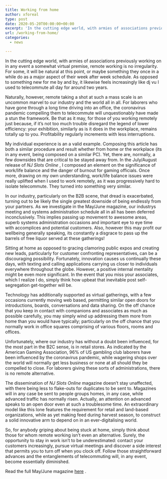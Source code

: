 ```yaml
---
title: Working from home
author: xforeal 
type: post
date: 2020-05-20T00:00:00+00:00
excerpt: 'In the cutting edge world, with armies of associations previously working on at any rate a halfway virtual premise, remote working is no rarity '
url: /working-from-home/
categories:
  - news

---
```

In the cutting edge world, with armies of associations previously working on in any event a somewhat virtual premise, remote working is no irregularity. For some, it will be natural at this point, or maybe something they once in a while do as a major aspect of their week after week schedule. As opposed to something new for me by and by, it likewise feels increasingly like dj vu I used to telecommute all day for around two years. 

Naturally, however, remote taking a shot at such a mass scale is an uncommon marvel to our industry and the world all in all. For laborers who have gone through a long time driving into an office, the coronavirus pandemic compelling them to telecommute will unquestionably have made a stun the framework. Be that as it may, for those of you working remotely just because, if it&#8217;s not too much trouble disregard the legend of lower efficiency: your exhibition, similarly as is it does in the workplace, remains totally up to you. Profitability regularly increments with less interruptions. 

My individual experience is an a valid example. Composing this article has both a similar procedure and result whether from home or the workplace (its in any event, being composed on a similar PC). Yet, there are, normally, a few downsides that are critical to be stayed away from. In the July/August release of _NJ Slots Online_ , I composed an element on the significance of work/life balance and the danger of burnout for gaming officials. Once more, drawing on my own understanding, work/life balance issues were really uplifted when I used to work remotely, as it was progressively hard to isolate telecommute. They turned into something very similar. 

In our industry, particularly on the B2B scene, that dread is exacerbated, turning out to be likely the single greatest downside of being endlessly from your partners. As we investigate in the May/June magazine, our industrys meeting and systems administration schedule all in all has been deferred inconclusively. This implies passing up movement to awesome areas, superb systems administration occasions and important eye to eye time with accomplices and potential customers. Also, however this may profit our wellbeing generally speaking, its constantly a disgrace to pass up the barrels of free liquor served at these gatherings! 

Sitting at home as opposed to gracing clamoring public expos and creating new leads, particularly for customer confronting representatives, can be a discouraging possibility. Fortunately, innovation causes us continually these days, with texting and calling applications carrying us closer to individuals everywhere throughout the globe. However, a positive internal mentality might be even more significant. In the event that you miss your associates, which I realize I do, simply think how upbeat that inevitable post self-segregation get-together will be. 

Technology has additionally supported as virtual gatherings, with a few occasions currently moving web based, permitting similar open doors for introductions, boards, conversations and data sharing. On the off chance that you keep in contact with companions and associates as much as possible carefully, you may simply wind up addressing them more from home than you would have typically; particularly on the off chance that you normally work in office squares comprising of various floors, rooms and offices. 

Unfortunately, where our industry has without a doubt been influenced, for the most part in the B2C sense, is in retail stores. As indicated by the American Gaming Association, 96&percnt; of US gambling club laborers have been influenced by the coronavirus pandemic, while wagering shops over the world will normally get less business or none at all should they be compelled to close. For laborers giving these sorts of administrations, there is no remote alternative. 

The dissemination of _NJ Slots Online_ magazine doesn&#8217;t stay unaffected, with there being less to flake-outs for duplicates to be sent to. Magazines will in any case be sent to people groups homes, in any case, while advanced traffic has normally risen. Actually, an attention on advanced speaks to an open door even at such a troublesome time. An extraordinary model like this lone features the requirement for retail and land-based organizations, while as yet making feed during harvest season, to construct a solid innovative arm to depend on in an ever-digitalising world. 

So, for anybody griping about being stuck at home, simply think about those for whom remote working isn&#8217;t even an alternative. Surely, the opportunity to stay in work isn&#8217;t to be underestimated: contact your customers increasingly, pursue virtual meetings and discover a side interest that permits you to turn off when you clock off. Follow those straightforward advances and the entanglements of telecommuting will, in any event, become essentially diminished. 

Read the full May/June magazine [here][1] .

 [1]: #